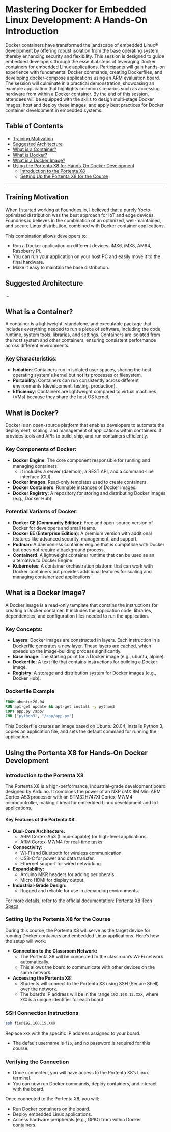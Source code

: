 # Mastering Docker for Embedded Linux Development: A Hands-On Introduction

Docker containers have transformed the landscape of embedded Linux® development by offering robust isolation from the base operating system, thereby enhancing security and flexibility. This session is designed to guide embedded developers through the essential steps of leveraging Docker containers for embedded Linux applications. Participants will gain hands-on experience with fundamental Docker commands, creating Dockerfiles, and developing docker-compose applications using an ARM evaluation board. The session will culminate in a practical demonstration, showcasing an example application that highlights common scenarios such as accessing hardware from within a Docker container. By the end of this session, attendees will be equipped with the skills to design multi-stage Docker images, host and deploy these images, and apply best practices for Docker container development in embedded systems.

## Table of Contents

- [Training Motivation](#training-motivation)
- [Suggested Architecture](#suggested-architecture)
- [What is a Container?](#what-is-a-container)
- [What is Docker?](#what-is-docker)
- [What is a Docker Image?](#what-is-a-docker-image)
- [Using the Portenta X8 for Hands-On Docker Development](#using-the-portenta-x8-for-hands-on-docker-development)
  - [Introduction to the Portenta X8](#introduction-to-the-portenta-x8)
  - [Setting Up the Portenta X8 for the Course](#setting-up-the-portenta-x8-for-the-course)

---

## Training Motivation
When I started working at Foundries.io, I believed that a purely Yocto-optimized distribution was the best approach for IoT and edge devices. Foundries.io believes in the combination of an optimized, well-maintained, and secure Linux distribution, combined with Docker container applications.

This combination allows developers to:

- Run a Docker application on different devices: iMX6, iMX8, AM64, Raspberry Pi.
- You can run your application on your host PC and easily move it to the final hardware.
- Make it easy to maintain the base distribution.

## Suggested Architecture

...

## What is a Container?
A container is a lightweight, standalone, and executable package that includes everything needed to run a piece of software, including the code, runtime, system tools, libraries, and settings. Containers are isolated from the host system and other containers, ensuring consistent performance across different environments.

### Key Characteristics:
- **Isolation**: Containers run in isolated user spaces, sharing the host operating system's kernel but not its processes or filesystem.
- **Portability**: Containers can run consistently across different environments (development, testing, production).
- **Efficiency**: Containers are lightweight compared to virtual machines (VMs) because they share the host OS kernel.

## What is Docker?
Docker is an open-source platform that enables developers to automate the deployment, scaling, and management of applications within containers. It provides tools and APIs to build, ship, and run containers efficiently.

### Key Components of Docker:
- **Docker Engine**: The core component responsible for running and managing containers.
  - It includes a server (daemon), a REST API, and a command-line interface (CLI).
- **Docker Images**: Read-only templates used to create containers.
- **Docker Containers**: Runnable instances of Docker images.
- **Docker Registry**: A repository for storing and distributing Docker images (e.g., Docker Hub).

### Potential Variants of Docker:
- **Docker CE (Community Edition)**: Free and open-source version of Docker for developers and small teams.
- **Docker EE (Enterprise Edition)**: A premium version with additional features like advanced security, management, and support.
- **Podman**: A daemonless container engine that is compatible with Docker but does not require a background process.
- **Containerd**: A lightweight container runtime that can be used as an alternative to Docker Engine.
- **Kubernetes**: A container orchestration platform that can work with Docker containers but provides additional features for scaling and managing containerized applications.

## What is a Docker Image?
A Docker image is a read-only template that contains the instructions for creating a Docker container. It includes the application code, libraries, dependencies, and configuration files needed to run the application.

### Key Concepts:
- **Layers**: Docker images are constructed in layers. Each instruction in a Dockerfile generates a new layer. These layers are cached, which speeds up the image-building process significantly.
- **Base Image**: The starting point for a Docker image (e.g., ubuntu, alpine).
- **Dockerfile**: A text file that contains instructions for building a Docker image.
- **Registry**: A storage and distribution system for Docker images (e.g., Docker Hub).

### Dockerfile Example
```dockerfile
FROM ubuntu:20.04
RUN apt-get update && apt-get install -y python3
COPY app.py /app/
CMD ["python3", "/app/app.py"]
```
This Dockerfile creates an image based on Ubuntu 20.04, installs Python 3, copies an application file, and sets the default command for running the application.

## Using the Portenta X8 for Hands-On Docker Development

### Introduction to the Portenta X8
The Portenta X8 is a high-performance, industrial-grade development board designed by Arduino. It combines the power of an NXP i.MX 8M Mini ARM Cortex-A53 processor with an STM32H747XI Cortex-M7/M4 microcontroller, making it ideal for embedded Linux development and IoT applications.

#### Key Features of the Portenta X8:
- **Dual-Core Architecture:**
  - ARM Cortex-A53 (Linux-capable) for high-level applications.
  - ARM Cortex-M7/M4 for real-time tasks.
- **Connectivity:**
  - Wi-Fi and Bluetooth for wireless communication.
  - USB-C for power and data transfer.
  - Ethernet support for wired networking.
- **Expandability:**
  - Arduino MKR headers for adding peripherals.
  - Micro HDMI for display output.
- **Industrial-Grade Design:**
  - Rugged and reliable for use in demanding environments.

For more details, refer to the official documentation:
[Portenta X8 Tech Specs](https://docs.arduino.cc/hardware/portenta-x8/#tech-specs)

### Setting Up the Portenta X8 for the Course
During this course, the Portenta X8 will serve as the target device for running Docker containers and embedded Linux applications. Here’s how the setup will work:

- **Connection to the Classroom Network:**
  - The Portenta X8 will be connected to the classroom’s Wi-Fi network automatically.
  - This allows the board to communicate with other devices on the same network.
- **Accessing the Portenta X8:**
  - Students will connect to the Portenta X8 using SSH (Secure Shell) over the network.
  - The board’s IP address will be in the range `192.168.15.XXX`, where `XXX` is a unique identifier for each board.

### SSH Connection Instructions
```sh
ssh fio@192.168.15.XXX
```
Replace `XXX` with the specific IP address assigned to your board.
- The default username is `fio`, and no password is required for this course.

### Verifying the Connection
- Once connected, you will have access to the Portenta X8’s Linux terminal.
- You can now run Docker commands, deploy containers, and interact with the board.

Once connected to the Portenta X8, you will:

- Run Docker containers on the board.
- Deploy embedded Linux applications.
- Access hardware peripherals (e.g., GPIO) from within Docker containers.
